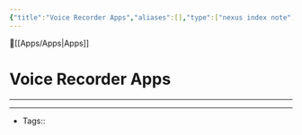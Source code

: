 ```yaml
---
{"title":"Voice Recorder Apps","aliases":[],"type":["nexus index note"],"dg-publish":true,"dg-pinned":true,"publish":true,"tags":["index-note"],"permalink":"/apps/voice-recorder-apps/voice-recorder-apps/","pinned":true,"dgPassFrontmatter":true,"created":"2023-09-08T15:49:47.634-07:00","updated":"2023-09-10T14:24:02.649-07:00"}
---
```



🔺[[Apps/Apps\|Apps]]

# Voice Recorder Apps
---











---
- Tags:: 








